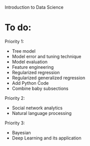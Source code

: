 Introduction to Data Science

# To do:


Priority 1: 

- Tree model 
- Model error and tuning technique
- Model evaluation
- Feature engineering
- Regularized regression
- Regularized generalized regression
- Add Python Code
- Combine baby subsections

Priority 2:

- Social network analytics
- Natural language processing

Priority 3:
- Bayesian
- Deep Learning and its application

